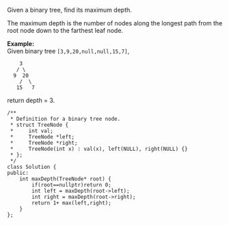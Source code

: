 Given a binary tree, find its maximum depth.  

The maximum depth is the number of nodes along the longest path from the root node down to the farthest leaf node.  

**Example:**  
Given binary tree ```[3,9,20,null,null,15,7]```,
```
    3
   / \
  9  20
    /  \
   15   7
```
return depth = 3.

```
/**
 * Definition for a binary tree node.
 * struct TreeNode {
 *     int val;
 *     TreeNode *left;
 *     TreeNode *right;
 *     TreeNode(int x) : val(x), left(NULL), right(NULL) {}
 * };
 */
class Solution {
public:
    int maxDepth(TreeNode* root) {
        if(root==nullptr)return 0;
        int left = maxDepth(root->left);
        int right = maxDepth(root->right);
        return 1+ max(left,right);
    }
};
```
